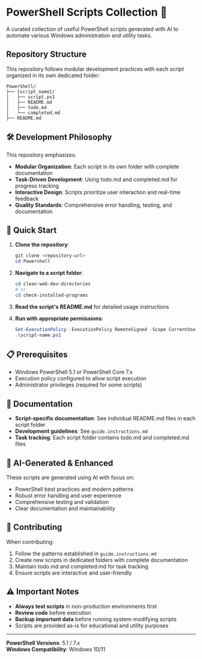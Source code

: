 # PowerShell Scripts Collection 🚀

A curated collection of useful PowerShell scripts generated with AI to automate various Windows administration and utility tasks.

## Repository Structure

This repository follows modular development practices with each script organized in its own dedicated folder:

```text
PowerShell/
├── {script_name}/
│   ├── script.ps1
│   ├── README.md
│   ├── todo.md
│   └── completed.md
├── README.md
```

## 🛠️ Development Philosophy

This repository emphasizes:

- **Modular Organization**: Each script in its own folder with complete documentation
- **Task-Driven Development**: Using todo.md and completed.md for progress tracking
- **Interactive Design**: Scripts prioritize user interaction and real-time feedback
- **Quality Standards**: Comprehensive error handling, testing, and documentation

## 🚀 Quick Start

1. **Clone the repository**:

   ```powershell
   git clone <repository-url>
   cd Powershell
   ```

2. **Navigate to a script folder**:

   ```powershell
   cd clean-web-dev-directories
   # or
   cd check-installed-programs
   ```

3. **Read the script's README.md** for detailed usage instructions

4. **Run with appropriate permissions**:

   ```powershell
   Set-ExecutionPolicy -ExecutionPolicy RemoteSigned -Scope CurrentUser
   .\script-name.ps1
   ```

## 📋 Prerequisites

- Windows PowerShell 5.1 or PowerShell Core 7.x
- Execution policy configured to allow script execution
- Administrator privileges (required for some scripts)

## 📖 Documentation

- **Script-specific documentation**: See individual README.md files in each script folder
- **Development guidelines**: See `guide.instructions.md`
- **Task tracking**: Each script folder contains todo.md and completed.md files

## 🤖 AI-Generated & Enhanced

These scripts are generated using AI with focus on:

- PowerShell best practices and modern patterns
- Robust error handling and user experience
- Comprehensive testing and validation
- Clear documentation and maintainability

## 🤝 Contributing

When contributing:

1. Follow the patterns established in `guide.instructions.md`
2. Create new scripts in dedicated folders with complete documentation
3. Maintain todo.md and completed.md for task tracking
4. Ensure scripts are interactive and user-friendly

## ⚠️ Important Notes

- **Always test scripts** in non-production environments first
- **Review code** before execution
- **Backup important data** before running system-modifying scripts
- Scripts are provided as-is for educational and utility purposes

---

**PowerShell Versions**: 5.1 / 7.x  
**Windows Compatibility**: Windows 10/11
